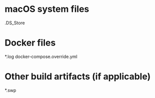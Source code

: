 # macOS system files
.DS_Store

# Docker files
*.log
docker-compose.override.yml


# Other build artifacts (if applicable)
*.swp
